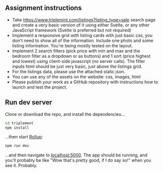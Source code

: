 ## Assignment instructions

- Take https://www.triplemint.com/listings?listing_type=sale search page and create a very basic version of it using either Svelte, or any other JavaScript framework (Svelte is preferred but not required)
- Implement a responsive grid with listing cards with just basic css, you don't need to show all of the information. Include one photo and some listing information. You're being mostly tested on the layout.
- Implement 2 search filters (pick price with min and max and the bedroom filter as a dropdown or as buttons) and 1 sort (price highest and lowest) using client-side javascript (no server calls). The filter inputs html should be just very basic, just above the listings grid.
- For the listings data, please use the attached static json.
- You can use any of the assets on the website: css, images, html
- Please publish your work as a GitHub repository with instructions how to launch and test the project.

## Run dev server

Clone or download the repo, and install the dependencies...

```bash
cd triplement
npm install
```

...then start [Rollup](https://rollupjs.org):

```bash
npm run dev
```

...and then navigate to [localhost:5000](http://localhost:5000). The app should be running, and you'll probably be like "Wow that's pretty good, if I do say so!" when you see it. Probably.
